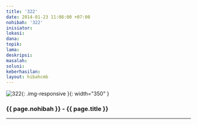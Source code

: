 ```yaml
---
title: '322'
date: 2014-01-23 11:08:00 +07:00
nohibah: '322'
inisiator: 
lokasi: 
dana: 
topik: 
lama: 
deskripsi: 
masalah: 
solusi: 
keberhasilan: 
layout: hibahcmb
---
```


![322](/static/img/hibahcmb/322.png){: .img-responsive }{: width="350" }

### {{ page.nohibah }} - {{ page.title }}

---
